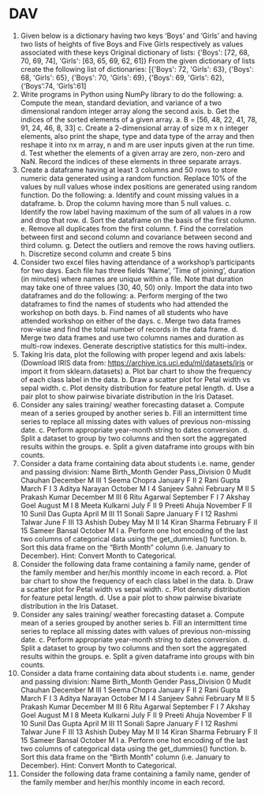 # DAV
1. Given below is a dictionary having two keys ‘Boys’ and ‘Girls’ and having two lists of heights of five Boys and
Five Girls respectively as values associated with these keys
Original dictionary of lists:
{'Boys': [72, 68, 70, 69, 74], 'Girls': [63, 65, 69, 62, 61]}
From the given dictionary of lists create the following list of dictionaries:
[{'Boys': 72, 'Girls': 63}, {'Boys': 68, 'Girls': 65}, {'Boys': 70, 'Girls': 69}, {'Boys': 69, 'Girls': 62}, {‘Boys’:74,
‘Girls’:61]
2. Write programs in Python using NumPy library to do the following:
a. Compute the mean, standard deviation, and variance of a two dimensional random integer array
along the second axis.
b. Get the indices of the sorted elements of a given array.
a. B = [56, 48, 22, 41, 78, 91, 24, 46, 8, 33]
c. Create a 2-dimensional array of size m x n integer elements, also print the shape, type and data
type of the array and then reshape it into nx m array, n and m are user inputs given at the run time.
d. Test whether the elements of a given array are zero, non-zero and NaN. Record the indices of
these elements in three separate arrays.
3. Create a dataframe having at least 3 columns and 50 rows to store numeric data generated using a random
function. Replace 10% of the values by null values whose index positions are generated using random function.
Do the following:
a. Identify and count missing values in a dataframe.
b. Drop the column having more than 5 null values.
c. Identify the row label having maximum of the sum of all values in a row and drop that row.
d. Sort the dataframe on the basis of the first column.
e. Remove all duplicates from the first column.
f. Find the correlation between first and second column and covariance between second and third
column.
g. Detect the outliers and remove the rows having outliers.
h. Discretize second column and create 5 bins
4. Consider two excel files having attendance of a workshop’s participants for two days. Each file has three
fields ‘Name’, ‘Time of joining’, duration (in minutes) where names are unique within a file. Note that duration
may take one of three values (30, 40, 50) only. Import the data into two dataframes and do the following:
a. Perform merging of the two dataframes to find the names of students who had attended the
workshop on both days.
b. Find names of all students who have attended workshop on either of the days.
c. Merge two data frames row-wise and find the total number of records in the data frame.
d. Merge two data frames and use two columns names and duration as multi-row indexes. Generate
descriptive statistics for this multi-index.
5. Taking Iris data, plot the following with proper legend and axis labels: (Download IRIS data from:
https://archive.ics.uci.edu/ml/datasets/iris or import it from sklearn.datasets)
a. Plot bar chart to show the frequency of each class label in the data.
b. Draw a scatter plot for Petal width vs sepal width.
c. Plot density distribution for feature petal length.
d. Use a pair plot to show pairwise bivariate distribution in the Iris Dataset.
6. Consider any sales training/ weather forecasting dataset
a. Compute mean of a series grouped by another series
b. Fill an intermittent time series to replace all missing dates with values of previous non-missing date.
c. Perform appropriate year-month string to dates conversion.
d. Split a dataset to group by two columns and then sort the aggregated results within the groups.
e. Split a given dataframe into groups with bin counts.
7. Consider a data frame containing data about students i.e. name, gender and passing division:
Name Birth_Month Gender Pass_Division
0 Mudit Chauhan December M III
1 Seema Chopra January F II
2 Rani Gupta March F I
3 Aditya Narayan October M I
4 Sanjeev Sahni February M II
5 Prakash Kumar December M III
6 Ritu Agarwal September F I
7 Akshay Goel August M I
8 Meeta Kulkarni July F II
9 Preeti Ahuja November F II
10 Sunil Das Gupta April M III
11 Sonali Sapre January F I
12 Rashmi Talwar June F III
13 Ashish Dubey May M II
14 Kiran Sharma February F II
15 Sameer Bansal October M I
a. Perform one hot encoding of the last two columns of categorical data using the get_dummies() function.
b. Sort this data frame on the “Birth Month” column (i.e. January to December). Hint: Convert Month to
Categorical.
8. Consider the following data frame containing a family name, gender of the family member and her/his monthly
income in each record.
a. Plot bar chart to show the frequency of each class label in the data.
b. Draw a scatter plot for Petal width vs sepal width.
c. Plot density distribution for feature petal length.
d. Use a pair plot to show pairwise bivariate distribution in the Iris Dataset.
6. Consider any sales training/ weather forecasting dataset
a. Compute mean of a series grouped by another series
b. Fill an intermittent time series to replace all missing dates with values of previous non-missing date.
c. Perform appropriate year-month string to dates conversion.
d. Split a dataset to group by two columns and then sort the aggregated results within the groups.
e. Split a given dataframe into groups with bin counts.
7. Consider a data frame containing data about students i.e. name, gender and passing division:
Name Birth_Month Gender Pass_Division
0 Mudit Chauhan December M III
1 Seema Chopra January F II
2 Rani Gupta March F I
3 Aditya Narayan October M I
4 Sanjeev Sahni February M II
5 Prakash Kumar December M III
6 Ritu Agarwal September F I
7 Akshay Goel August M I
8 Meeta Kulkarni July F II
9 Preeti Ahuja November F II
10 Sunil Das Gupta April M III
11 Sonali Sapre January F I
12 Rashmi Talwar June F III
13 Ashish Dubey May M II
14 Kiran Sharma February F II
15 Sameer Bansal October M I
a. Perform one hot encoding of the last two columns of categorical data using the get_dummies() function.
b. Sort this data frame on the “Birth Month” column (i.e. January to December). Hint: Convert Month to
Categorical.
8. Consider the following data frame containing a family name, gender of the family member and her/his monthly
income in each record.
